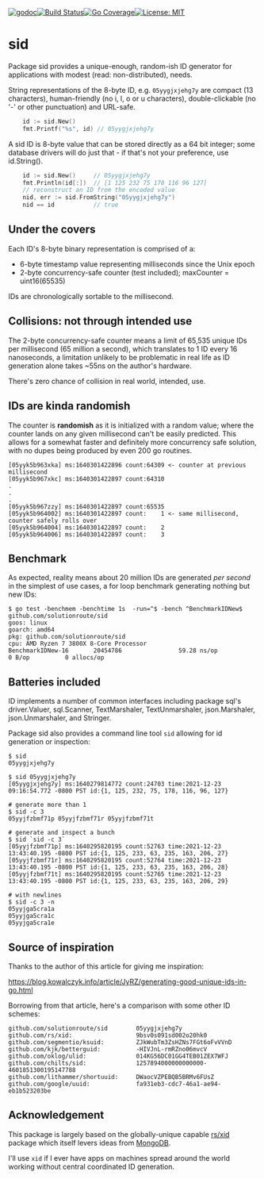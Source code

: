 [![godoc](http://img.shields.io/badge/godev-reference-blue.svg?style=flat)](https://pkg.go.dev/github.com/solutionroute/sid?tab=doc)[![Build Status](https://travis-ci.org/solutionroute/sid.svg?branch=master)](https://travis-ci.org/solutionroute/sid)[![Go Coverage](https://img.shields.io/badge/coverage-98.3%25-brightgreen.svg?style=flat)](http://gocover.io/github.com/solutionroute/sid)[![License: MIT](https://img.shields.io/badge/License-MIT-yellow.svg)](https://opensource.org/licenses/MIT)

# sid

Package sid provides a unique-enough, random-ish ID generator for applications
with modest (read: non-distributed), needs.

String representations of the 8-byte ID, e.g. `05yygjxjehg7y` are compact (13
characters), human-friendly (no i, l, o or u characters), double-clickable (no
'-' or other punctuation) and URL-safe.

```go
    id := sid.New()
    fmt.Printf("%s", id) // 05yygjxjehg7y
```

A sid ID is 8-byte value that can be stored directly as a 64 bit integer; some database
drivers will do just that - if that's not your preference, use id.String().

```go
    id := sid.New()     // 05yygjxjehg7y
    fmt.Println(id[:])  // [1 125 232 75 178 116 96 127]
    // reconstruct an ID from the encoded value
    nid, err := sid.FromString("05yygjxjehg7y") 
    nid == id           // true
```

## Under the covers

Each ID's 8-byte binary representation is comprised of a:

- 6-byte timestamp value representing milliseconds since the Unix epoch
- 2-byte concurrency-safe counter (test included); maxCounter = uint16(65535)

IDs are chronologically sortable to the millisecond.


## Collisions: not through intended use

The 2-byte concurrency-safe counter means a limit of 65,535 unique IDs per
millisecond (65 million a second), which translates to 1 ID every 16
nanoseconds, a limitation unlikely to be problematic in real life as ID
generation alone takes ~55ns on the author's hardware.

There's zero chance of collision in real world, intended, use.

## IDs are kinda randomish

The counter is **randomish** as it is initialized with a random value; where the
counter lands on any given millisecond can't be easily predicted. This allows for
a somewhat faster and definitely more concurrency safe solution, with no dupes being
produced by even 200 go routines.

    [05yyk5b963xka] ms:1640301422896 count:64309 <- counter at previous millisecond
    [05yyk5b967xkc] ms:1640301422897 count:64310
    .
    .
    .
    [05yyk5b967zzy] ms:1640301422897 count:65535
    [05yyk5b964002] ms:1640301422897 count:    1 <- same millisecond, counter safely rolls over
    [05yyk5b964004] ms:1640301422897 count:    2
    [05yyk5b964006] ms:1640301422897 count:    3

## Benchmark

As expected, reality means about 20 million IDs are generated *per second* in
the simplest of use cases, a for loop benchmark generating nothing but new IDs:

    $ go test -benchmem -benchtime 1s  -run=^$ -bench ^BenchmarkIDNew$ github.com/solutionroute/sid
    goos: linux
    goarch: amd64
    pkg: github.com/solutionroute/sid
    cpu: AMD Ryzen 7 3800X 8-Core Processor
    BenchmarkIDNew-16       20454786                59.28 ns/op            0 B/op          0 allocs/op

## Batteries included

ID implements a number of common interfaces including package sql's
driver.Valuer, sql.Scanner, TextMarshaler, TextUnmarshaler, json.Marshaler,
json.Unmarshaler, and Stringer.

Package sid also provides a command line tool `sid` allowing for id generation or inspection:

    $ sid
    05yygjxjehg7y

    $ sid 05yygjxjehg7y
    [05yygjxjehg7y] ms:1640279814772 count:24703 time:2021-12-23 09:16:54.772 -0800 PST id:{1, 125, 232, 75, 178, 116, 96, 127}

    # generate more than 1
    $ sid -c 3
    05yyjfzbmf71p 05yyjfzbmf71r 05yyjfzbmf71t

    # generate and inspect a bunch
    $ sid `sid -c 3`
    [05yyjfzbmf71p] ms:1640295820195 count:52763 time:2021-12-23 13:43:40.195 -0800 PST id:{1, 125, 233, 63, 235, 163, 206, 27}
    [05yyjfzbmf71r] ms:1640295820195 count:52764 time:2021-12-23 13:43:40.195 -0800 PST id:{1, 125, 233, 63, 235, 163, 206, 28}
    [05yyjfzbmf71t] ms:1640295820195 count:52765 time:2021-12-23 13:43:40.195 -0800 PST id:{1, 125, 233, 63, 235, 163, 206, 29}

    # with newlines
    $ sid -c 3 -n
    05yyjga5cra1a
    05yyjga5cra1c
    05yyjga5cra1e

## Source of inspiration

Thanks to the author of this article for giving me inspiration:

https://blog.kowalczyk.info/article/JyRZ/generating-good-unique-ids-in-go.html

Borrowing from that article, here's a comparison with some other ID schemes:

    github.com/solutionroute/sid        05yygjxjehg7y
    github.com/rs/xid:                  9bsv0s091sd002o20hk0
    github.com/segmentio/ksuid:         ZJkWubTm3ZsHZNs7FGt6oFvVVnD
    github.com/kjk/betterguid:          -HIVJnL-rmRZno06mvcV
    github.com/oklog/ulid:              014KG56DC01GG4TEB01ZEX7WFJ
    github.com/chilts/sid:              1257894000000000000-4601851300195147788
    github.com/lithammer/shortuuid:     DWaocVZPEBQB5BRMv6FUsZ
    github.com/google/uuid:             fa931eb3-cdc7-46a1-ae94-eb1b523203be

## Acknowledgement

This package is largely based on the globally-unique capable
[rs/xid](https://github.com/rs/xid) package which itself levers ideas from
[MongoDB](https://docs.mongodb.com/manual/reference/method/ObjectId/).

I'll use `xid` if I ever have apps on machines spread around the world working
without central coordinated ID generation.
